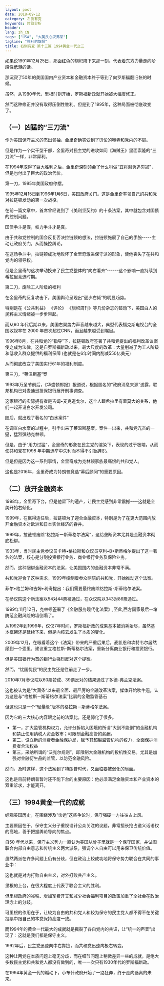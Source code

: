 ```yaml
---
layout: post
date: 2018-09-12
category: 右侧有变
keywords: 时政分析
header:
lang: zh_CN 
tags: ["USA", "大英良心汉弗莱"]
tagline: "胜利的旗帜"
title: 右侧有变 第十三篇 1994黄金一代之三
---
```


如果说1991年12月25日，那面红色的旗帜降下来那一刻，代表着东方力量走向阶段性低潮的话。

那沉寂了50年的美国国内产业资本和金融资本终于等到了向罗斯福翻旧帐的时候。

虽然，从1980年代，里根时刻开始，罗斯福新政就开始被大幅度修正。

然而这种修正并没有取得压倒性胜利。但是到了1995年，这种局面被彻底改变了。

## （一）凶猛的“三刀流”

作为美国保守主义的杰出领袖，金里奇确实受到了舆论的嘲弄和党内的不屑。

但是作为一个实干型干部，金里奇对民主党的进攻如同《海贼王》里面索隆的“三刀流”一样，非常犀利。

在1994年取得了巨大胜利之后，金里奇深刻领会了什么叫做“宜将剩勇追穷寇”，但是也付出了巨大的政治代价。

第一刀，1995年美国政府停摆。

1995年12月15日到1996年1月6日，美国政府关门。这是金里奇率领自己的共和党对拉链顿发动的第一次战役。

在前一篇文章中，首席曾经说到了《美利坚契约》的十条法案，其中就包含对国债的控制问题。

国债争斗是假，权力争斗才是真。

由于共和党控制的国会反复否决拉链顿的想法，拉链顿施展了自己的手腕-----主动让政府关门，从而操控舆论。

在这场争斗中，拉链顿成功地败坏了金里奇激进保守派的形象，使他丧失了在共和党内的领导权。

但是金里奇的这次举动换来了民主党整体的“向右看齐”------这个影响一直持续到希拉里竞选时期。

第二刀，废除工人阶级的福利

在金里奇的反复攻击下，美国舆论呈现出“逐步右倾”的明显趋势。

特别是在《公共利益》 《评论》 《旗帜周刊》等几份杂志的鼓动下，美国白人的民粹主义情绪被一步步带起。

而从90 年代后期以来，美国右翼势力声音越来越大，典型代表福克斯电视台的全国收视率在 2000 年首次超过CNN，而且越来越受到瞩目。

1996年8月，在共和党的“指导”下，拉链顿政府签署了共和党提出的福利改革议案使之成为法律，这是自罗斯福新政以来，最大尺度的改革：大量削减了为工人阶级和低收入群众提供的福利保障 (也就是在6年时间内削减550亿美元)

从而彻底改变了美国实行61年的福利制度。

第三刀，“莱温斯基”案

1993年万圣节前后，《华盛顿邮报》报道说，根据匿名的“政府消息来源”透露，联邦机构已对麦迪逊担保银行展开刑事调查。

这家银行的实际拥有者是吉姆•麦克道戈尔，这个人跟希拉里有着莫大的关系，他们一起开设白水开发公司。

随后，就出现了著名的“白水案件”

在调查白水案的过程中，引申出来了莱温斯基案。案件一出来，共和党亢奋的一逼，猛烈弹劾克林顿。

但是，由于“用力过猛”，金里奇的形象在民主党的渲染下，表现的过于极端，从而使共和党在1998 年中期选举中失利而不得不引咎辞职。

但是但是因为这一系列事情，金里奇成为克林顿家族最痛恨的共和党人。

这也是2016年，金里奇成为特朗普竞选“幕后顾问”的重要原因。

## （二）放开金融资本

1998年，金里奇下台，但是他留下的遗产，让民主党感到非常震撼----这就是全美开始右倾化。

1999年，在赢得连任后，拉链顿为了迎合金融资本，特别是为了在更大范围内放开金融资本对欧洲和日本实体经济的吞并。

1999年，拉链顿废除“格拉斯一斯蒂格尔法案”，这给垄断资本尤其是金融资本彻底松绑。

1933年，当时民主党参议员卡特•格拉斯和众议员亨利•B•斯蒂格尔提出了这一著名的法案，核心是分割投资银行业务、商业银行业务及保险业务。

然而，这种捆绑金融资本的法案，让美国国内的金融资本非常不满。

共和党迎合了这种需求，1999年控制着参众两院的共和党，开始推动这个法案。

菲尔•格兰姆和吉姆•利奇提出：我们需要最终废除格拉斯-斯蒂格尔法案。

在参议院这个新法案以54对44票被通过，在众议院以343对86票通过。

1999年11月12日，克林顿签署了《金融服务现代化法案》,至此,西方国家最后一堵防范金融风险的墙倒塌了。

从1992年到1999年，仅仅7年时间，罗斯福新政的成果基本被消耗殆尽，虽然基本框架还是延续下来，但是内核去发生了本质的变化。

2009年12月，在眼看着这个《法案》带来的严重后果后，麦凯恩和坎特韦尔居然尿到一个壶里，建议重立格拉斯-斯蒂格尔法案，重新分离商业银行和投资银行。

但是美国银行为首的银行业强烈反对这个提案。

然而，“忧国忧民”的民主党还是往前走了一步。

2010年7月参议院以60票赞成、39票反对的结果通过了多德-弗兰克法案。

这也被认为是“大萧条“以来最全面、最严厉的金融改革法案，媒体开始吹牛逼，认为这是与“格拉斯－斯蒂格尔法案”比肩的金融监管基石

但这也只是一个“轻量级”版本的格拉斯－斯蒂格尔法案。

因为它的三大核心内容跟之前的法案比，还是弱化了很多。

- 第一，扩大监管机构权力，允许分拆陷入困境的所谓“大到不能倒”的金融机构和禁止使用纳税人资金救市；可限制金融高管的薪酬。
- 第二，设立新的消费者金融保护局，赋予其超越监管机构的权力，全面保护消费者合法权益
- 第三，采纳所谓的“沃克尔规则”，即限制大金融机构的投机性交易，尤其是加强对金融衍生品的监管，以防范金融风险。

然而，及时这样，这个法案到了特朗普时代，又面临要被弱化的局面。

这也是目前特朗普暂时还不能下台的主要原因：他必须满足金融资本和产业资本的双重诉求，才能离开。

## （三）1994黄金一代的成就

综观美国历史，在围绕涉及“命运”这些争论时，保守强硬一方往往占上风。

主要原因在于，保守主义分子重视设计公众关注的议题，非常擅长抢占道义话语权的高地，善于把握舆论导向的焦点。

自50  年代以来，保守主义势力一直认为美国从骨子里就是一个保守国家，并试图联合内部自由意志和传统主义两大派系，强调个人自由可以用来保卫传统价值。

虽然两派在许多问题上仍有分歧，但在政治上较成功地将保守势力联合在共同的事业中：

这也就是对内打败自由主义，对外打败共产主义。

里根的上台，在很大程度上代表了联合主义的胜利。

但里根政府的减税、增加军费开支和减少社会福利项目的政策加重了全社会在政治理念上的分歧。

可里根的作用在于，让较为自由的共和党人和较为保守的民主党人都不得不在关键投票中跟自己的本党保持高度一致。

而1994年的黄金一代最大的成就就是撕裂了各自党内的共识，让“统一的声音”出现了：这就是我们都是保守主义。

1992年后，民主党迅速向中右靠拢，而共和党迅速向极右转变。

这种让两党在本质问题上毫无分歧，而在细节问题上稍微差异一些的成就，是绝大多数民主党和共和党人都没有做到的，唯一一次只有1930年代的罗斯福新政。

在1994年黄金一代的煽动下，小布什政府开始了一路狂奔，终于走向迷离的未来。

